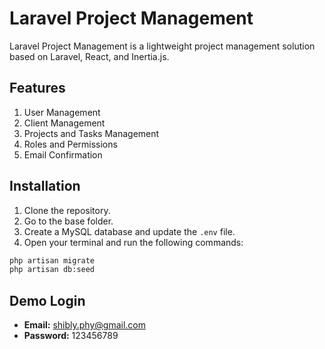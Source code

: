 # Laravel Project Management

Laravel Project Management is a lightweight project management solution based on Laravel, React, and Inertia.js.

## Features

1. User Management
2. Client Management
3. Projects and Tasks Management
4. Roles and Permissions
5. Email Confirmation

## Installation

1. Clone the repository.
2. Go to the base folder.
3. Create a MySQL database and update the `.env` file.
4. Open your terminal and run the following commands:

```bash
php artisan migrate
php artisan db:seed
```

## Demo Login

- **Email:** shibly.phy@gmail.com
- **Password:** 123456789
